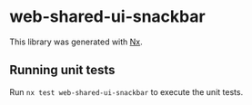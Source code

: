 # web-shared-ui-snackbar

This library was generated with [Nx](https://nx.dev).

## Running unit tests

Run `nx test web-shared-ui-snackbar` to execute the unit tests.
